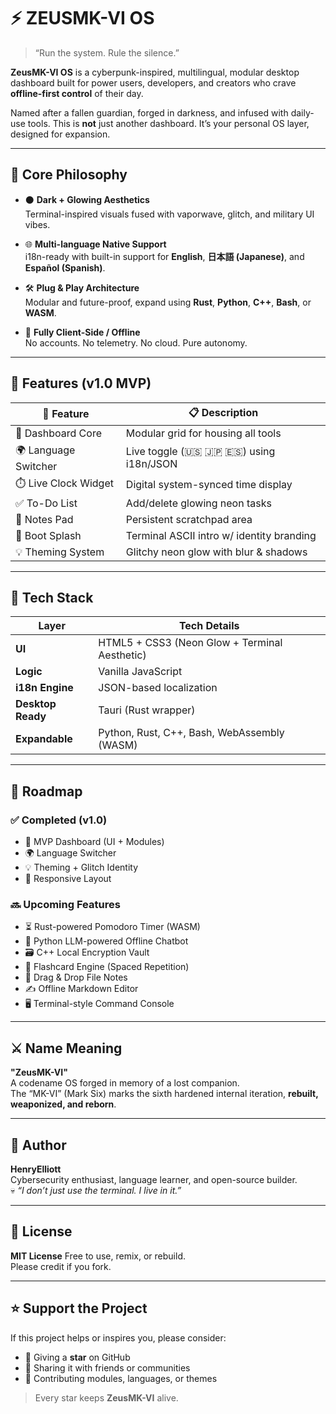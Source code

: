 # ⚡ ZEUSMK-VI OS

> “Run the system. Rule the silence.”

**ZeusMK-VI OS** is a cyberpunk-inspired, multilingual, modular desktop dashboard built for power users, developers, and creators who crave **offline-first control** of their day.

Named after a fallen guardian, forged in darkness, and infused with daily-use tools. This is **not** just another dashboard. It’s your personal OS layer, designed for expansion.

---

## 🧠 Core Philosophy

- ⚫ **Dark + Glowing Aesthetics**  
  Terminal-inspired visuals fused with vaporwave, glitch, and military UI vibes.

- 🌐 **Multi-language Native Support**  
  i18n-ready with built-in support for **English**, **日本語 (Japanese)**, and **Español (Spanish)**.

- 🛠️ **Plug & Play Architecture**  
  Modular and future-proof, expand using **Rust**, **Python**, **C++**, **Bash**, or **WASM**.

- 💾 **Fully Client-Side / Offline**  
  No accounts. No telemetry. No cloud. Pure autonomy.

---

## 🚀 Features (v1.0 MVP)

| 🔧 Feature              | 📋 Description                                |
|------------------------|-----------------------------------------------|
| 🧭 Dashboard Core       | Modular grid for housing all tools            |
| 🌍 Language Switcher    | Live toggle (🇺🇸 🇯🇵 🇪🇸) using i18n/JSON        |
| ⏱️ Live Clock Widget    | Digital system-synced time display            |
| ✅ To-Do List           | Add/delete glowing neon tasks                 |
| 📝 Notes Pad            | Persistent scratchpad area                    |
| 🎨 Boot Splash          | Terminal ASCII intro w/ identity branding     |
| 💡 Theming System       | Glitchy neon glow with blur & shadows         |

---

## 🧪 Tech Stack

| Layer          | Tech Details                                      |
|----------------|---------------------------------------------------|
| **UI**         | HTML5 + CSS3 (Neon Glow + Terminal Aesthetic)     |
| **Logic**      | Vanilla JavaScript                                |
| **i18n Engine**| JSON-based localization                           |
| **Desktop Ready** | Tauri (Rust wrapper)                           |
| **Expandable** | Python, Rust, C++, Bash, WebAssembly (WASM)       |

---

## 🧭 Roadmap

### ✅ Completed (v1.0)

- 🧭 MVP Dashboard (UI + Modules)  
- 🌍 Language Switcher  
- 💡 Theming + Glitch Identity  
- 📱 Responsive Layout

### 🔜 Upcoming Features

- ⏳ Rust-powered Pomodoro Timer (WASM)  
- 🤖 Python LLM-powered Offline Chatbot  
- 🗃️ C++ Local Encryption Vault  
- 🧠 Flashcard Engine (Spaced Repetition)  
- 📂 Drag & Drop File Notes  
- ✍️ Offline Markdown Editor  
- 🖥️ Terminal-style Command Console

---

## ⚔️ Name Meaning

**"ZeusMK-VI"**  
A codename OS forged in memory of a lost companion.  
The “MK-VI” (Mark Six) marks the sixth hardened internal iteration, **rebuilt, weaponized, and reborn**.

---

## 👤 Author

**HenryElliott**  
Cybersecurity enthusiast, language learner, and open-source builder.  
💀 *“I don’t just use the terminal. I live in it.”*

---

## 📜 License

**MIT License** Free to use, remix, or rebuild.  
Please credit if you fork.

---

## ⭐ Support the Project

If this project helps or inspires you, please consider:

- 🌟 Giving a **star** on GitHub  
- 🔁 Sharing it with friends or communities  
- 🧠 Contributing modules, languages, or themes  

> Every star keeps **ZeusMK-VI** alive.
